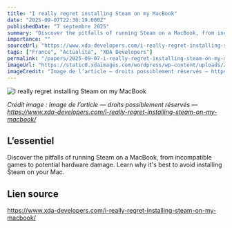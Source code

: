 ```yaml
---
title: "I really regret installing Steam on my MacBook"
date: "2025-09-07T22:30:19.000Z"
publishedDate: "7 septembre 2025"
summary: "Discover the pitfalls of running Steam on a MacBook, from incompatible games to potential hardware damage. Learn why it's best to avoid installing Steam on your Mac."
importance: ""
sourceUrl: "https://www.xda-developers.com/i-really-regret-installing-steam-on-my-macbook/"
tags: ["France", "Actualité", "XDA Developers"]
permalink: "/papers/2025-09-07-i-really-regret-installing-steam-on-my-macbook"
imageUrl: "https://static0.xdaimages.com/wordpress/wp-content/uploads/2025/09/macbookair_iregretinstallingsteamonmymacbook_featuredpic.jpg?w=1600&h=900&fit=crop"
imageCredit: "Image de l’article — droits possiblement réservés — https://www.xda-developers.com/i-really-regret-installing-steam-on-my-macbook/"
---
```


![I really regret installing Steam on my MacBook](https://static0.xdaimages.com/wordpress/wp-content/uploads/2025/09/macbookair_iregretinstallingsteamonmymacbook_featuredpic.jpg?w=1600&h=900&fit=crop)

*Crédit image : Image de l’article — droits possiblement réservés — https://www.xda-developers.com/i-really-regret-installing-steam-on-my-macbook/*

## L’essentiel

Discover the pitfalls of running Steam on a MacBook, from incompatible games to potential hardware damage. Learn why it's best to avoid installing Steam on your Mac.

## Lien source

https://www.xda-developers.com/i-really-regret-installing-steam-on-my-macbook/
